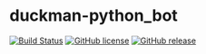 # duckman-python_bot

[![Build Status](https://travis-ci.org/Grewoss/duckman-python_bot.svg?branch=master)](https://travis-ci.org/Grewoss/duckman-python_bot)
[![GitHub license](https://img.shields.io/github/license/Grewoss/duckman-python_bot.svg)](https://github.com/Grewoss/duckman-python_bot/blob/master/LICENSE)
[![GitHub release](https://img.shields.io/github/release/grewoss/duckman-python_bot.svg)](https://GitHub.com/grewoss/duckman-python_bot/releases/)
